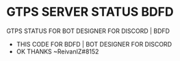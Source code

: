 # GTPS SERVER STATUS BDFD
GTPS STATUS FOR BOT DESIGNER FOR DISCORD | BDFD

- THIS CODE FOR BDFD | BOT DESIGNER FOR DISCORD
- OK THANKS ~ReivanIZ#8152

